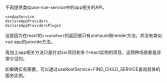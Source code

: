 不再提供类似use-vue-service中的app相关的API。
```
useAppService
declareAppProviders
declareAppProvidersPlugin
```

这是因为在react的`createRoot`的返回值只有unmount和render方法。并没有类似vue app的provide方法。

再加上app相关方法只是针对ssr项目和多个react实例的项目。这两种场景都是非常少见的。

如果确实有需要，可以通过useRootService+FIND_CHILD_SERVICE查询具体的服务实例。
